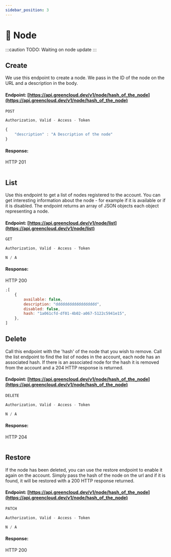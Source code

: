 ```yaml
---
sidebar_position: 3
---
```


# 📡 Node

:::caution
TODO: Waiting on node update
:::

## Create

We use this endpoint to create a node. We pass in the ID of the node on the URL and a description in the body.

#### Endpoint: [https://api.greencloud.dev/v1/node/hash_of_the_node](https://api.greencloud.dev/v1/node/hash_of_the_node)

```js title="HTTP VERB"
POST
```

```js title="Content Header"
Authorization, Valid - Access - Token
```

```js title="Body"
{
    "description" : "A Description of the node"
}
```

#### Response:

HTTP 201

```js title="API Response"

```

## List

Use this endpoint to get a list of nodes registered to the account. You can get interesting information about the node - for example if it is available or if it is disabled. The endpoint returns an array of JSON objects each object representing a node.

#### Endpoint: [https://api.greencloud.dev/v1/node/list](https://api.greencloud.dev/v1/node/list)

```js title="HTTP VERB"
GET
```

```js title="Content Header"
Authorization, Valid - Access - Token
```

```js title="Body"
N / A
```

#### Response:

HTTP 200

```js title="API Response"
;[
    {
        available: false,
        description: "dddddddddddddddddd",
        disabled: false,
        hash: "1a061cfd-df01-4b02-a067-5122c5941e15",
    },
]
```

## Delete

Call this endpoint with the 'hash' of the node that you wish to remove. Call the list endpoint to find the list of nodes in the account, each node has an associated hash. If there is an associated node for the hash it is removed from the account and a 204 HTTP response is returned.

#### Endpoint: [https://api.greencloud.dev/v1/node/hash_of_the_node](https://api.greencloud.dev/v1/node/hash_of_the_node)

```js title="HTTP VERB"
DELETE
```

```js title="Content Header"
Authorization, Valid - Access - Token
```

```js title="Body"
N / A
```

#### Response:

HTTP 204

```js title="API Response"

```

## Restore

If the node has been deleted, you can use the restore endpoint to enable it again on the account. Simply pass the hash of the node on the url and if it is found, it will be restored with a 200 HTTP response returned.

#### Endpoint: [https://api.greencloud.dev/v1/node/hash_of_the_node](https://api.greencloud.dev/v1/node/hash_of_the_node)

```js title="HTTP VERB"
PATCH
```

```js title="Content Header"
Authorization, Valid - Access - Token
```

```js title="Body"
N / A
```

#### Response:

HTTP 200

```js title="API Response"

```
